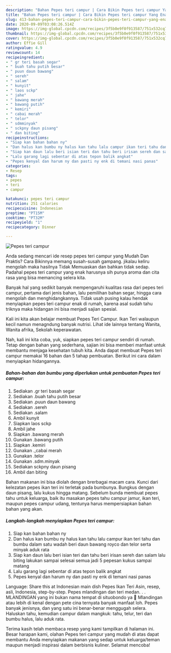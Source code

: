 ```yaml
---
description: "Bahan Pepes teri campur | Cara Bikin Pepes teri campur Yang Enak Dan Lezat"
title: "Bahan Pepes teri campur | Cara Bikin Pepes teri campur Yang Enak Dan Lezat"
slug: 413-bahan-pepes-teri-campur-cara-bikin-pepes-teri-campur-yang-enak-dan-lezat
date: 2020-09-09T03:08:26.514Z
image: https://img-global.cpcdn.com/recipes/3f5b0e9f0f913587/751x532cq70/pepes-teri-campur-foto-resep-utama.jpg
thumbnail: https://img-global.cpcdn.com/recipes/3f5b0e9f0f913587/751x532cq70/pepes-teri-campur-foto-resep-utama.jpg
cover: https://img-global.cpcdn.com/recipes/3f5b0e9f0f913587/751x532cq70/pepes-teri-campur-foto-resep-utama.jpg
author: Effie Gill
ratingvalue: 4.9
reviewcount: 14
recipeingredient:
- " gr teri basah segar"
- " buah tahu putih besar"
- " puun daun bawang"
- " sereh"
- " salam"
- " kunyit"
- " laos sckp"
- " jahe"
- " bawang merah"
- " bawang putih"
- " kemiri"
- " cabai merah"
- " telor"
- " sdmminyak"
- " sckpny daun pisang"
- " dan biting"
recipeinstructions:
- "Siap kan bahan bahan ny"
- "Dan halus kan bumbu ny halus kan tahu lalu campur ikan teri tahu dan bumbu dalam satu wadah beri daun bawang royco dan telor serta minyak aduk rata"
- "Siap kan daun lalu beri isian teri dan tahu beri irisan sereh dan salam lalu biting lakukan sampai selesai semua jadi 5 pepesan kukus sampai matang"
- "Lalu garang lagi sebentar di atas tepon balik angkat"
- "Pepes kenyal dan harum ny dan pasti ny enk di temani nasi panas"
categories:
- Resep
tags:
- pepes
- teri
- campur

katakunci: pepes teri campur 
nutrition: 251 calories
recipecuisine: Indonesian
preptime: "PT15M"
cooktime: "PT32M"
recipeyield: "1"
recipecategory: Dinner

---
```



![Pepes teri campur](https://img-global.cpcdn.com/recipes/3f5b0e9f0f913587/751x532cq70/pepes-teri-campur-foto-resep-utama.jpg)

Anda sedang mencari ide resep pepes teri campur yang Mudah Dan Praktis? Cara Bikinnya memang susah-susah gampang. jikalau keliru mengolah maka hasilnya Tidak Memuaskan dan bahkan tidak sedap. Padahal pepes teri campur yang enak harusnya sih punya aroma dan cita rasa yang bisa memancing selera kita.

Banyak hal yang sedikit banyak mempengaruhi kualitas rasa dari pepes teri campur, pertama dari jenis bahan, lalu pemilihan bahan segar, hingga cara mengolah dan menghidangkannya. Tidak usah pusing kalau hendak menyiapkan pepes teri campur enak di rumah, karena asal sudah tahu triknya maka hidangan ini bisa menjadi sajian spesial.

Kali ini kita akan belajar membuat Pepes Teri Campur. Ikan Teri walaupun kecil namun menagndung banyak nutrisi. Lihat ide lainnya tentang Wanita, Wanita afrika, Sekolah keperawatan.


Nah, kali ini kita coba, yuk, siapkan pepes teri campur sendiri di rumah. Tetap dengan bahan yang sederhana, sajian ini bisa memberi manfaat untuk membantu menjaga kesehatan tubuh kita. Anda dapat membuat Pepes teri campur memakai 16 bahan dan 5 tahap pembuatan. Berikut ini cara dalam menyiapkan hidangannya.

<!--inarticleads1-->

##### Bahan-bahan dan bumbu yang diperlukan untuk pembuatan Pepes teri campur:

1. Sediakan  .gr teri basah segar
1. Sediakan  .buah tahu putih besar
1. Sediakan  .puun daun bawang
1. Sediakan  .sereh
1. Sediakan  .salam
1. Ambil  kunyit
1. Siapkan  laos sckp
1. Ambil  jahe
1. Siapkan  .bawang merah
1. Gunakan  .bawang putih
1. Siapkan  .kemiri
1. Gunakan  .,cabai merah
1. Gunakan  .telor
1. Gunakan  .sdm.minyak
1. Sediakan  sckpny daun pisang
1. Ambil  dan biting


Bahan makanan ini bisa diolah dengan brerbagai macam cara. Kunci dari kelezatan pepes ikan teri ini terletak pada bumbunya. Bungkus dengan daun pisang, lalu kukus hingga matang. Sebelum bunda membuat pepes tahu untuk keluarga, baik itu masakan pepes tahu campur jamur, ikan teri, maupun pepes campur udang, tentunya harus mempersiapkan bahan bahan yang akan. 

<!--inarticleads2-->

##### Langkah-langkah menyiapkan Pepes teri campur:

1. Siap kan bahan bahan ny
1. Dan halus kan bumbu ny halus kan tahu lalu campur ikan teri tahu dan bumbu dalam satu wadah beri daun bawang royco dan telor serta minyak aduk rata
1. Siap kan daun lalu beri isian teri dan tahu beri irisan sereh dan salam lalu biting lakukan sampai selesai semua jadi 5 pepesan kukus sampai matang
1. Lalu garang lagi sebentar di atas tepon balik angkat
1. Pepes kenyal dan harum ny dan pasti ny enk di temani nasi panas


Language: Share this at Indonesian main dish Pepes Ikan Teri Asin, resep, asli, Indonesia, step-by-step. Pepes mlandingan dan teri medan. . . MLANDINGAN yang ini bukan nama tempat di situobondo ya 🤣 Mlandingan atau lebih di kenal dengan pete cina ternyata banyak manfaat loh. Pepes banyak jenisnya, dan yang satu ini benar-benar menggugah selera. Haluskan tahu, kemudian campur dalam mangkuk: tahu, telur, teri dan bumbu halus, lalu aduk rata. 

Terima kasih telah membaca resep yang kami tampilkan di halaman ini. Besar harapan kami, olahan Pepes teri campur yang mudah di atas dapat membantu Anda menyiapkan makanan yang sedap untuk keluarga/teman maupun menjadi inspirasi dalam berbisnis kuliner. Selamat mencoba!
